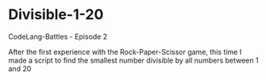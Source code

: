 # Divisible-1-20
CodeLang-Battles - Episode 2

After the first experience with the Rock-Paper-Scissor game, this time I made a script to find the smallest number divisible by all numbers between 1 and 20
